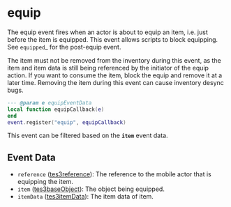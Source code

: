 # equip

The equip event fires when an actor is about to equip an item, i.e. just before the item is equipped. This event allows scripts to block equipping. See `equipped`_ for the post-equip event.

The item must not be removed from the inventory during this event, as the item and item data is still being referenced by the initiator of the equip action. If you want to consume the item, block the equip and remove it at a later time. Removing the item during this event can cause inventory desync bugs.

```lua
--- @param e equipEventData
local function equipCallback(e)
end
event.register("equip", equipCallback)
```

This event can be filtered based on the **`item`** event data.

## Event Data

* `reference` ([tes3reference](../../types/tes3reference)): The reference to the mobile actor that is equipping the item.
* `item` ([tes3baseObject](../../types/tes3baseObject)): The object being equipped.
* `itemData` ([tes3itemData](../../types/tes3itemData)): The item data of item.

